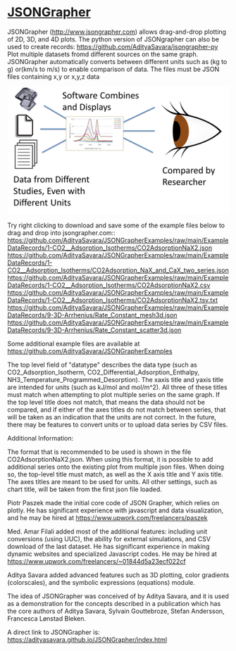 # [JSONGrapher]()

JSONGrapher (http://www.jsongrapher.com) allows drag-and-drop plotting of 2D, 3D, and 4D plots. The python version of JSONgrapher can also be used to create records: https://github.com/AdityaSavara/jsongrapher-py <br>
Plot multiple datasets fromd different sources on the same graph. <br>
JSONGrapher automatically converts between different units such as (kg to g) or(km/s to m/s) to enable comparison of data. The files must be JSON files containing x,y or x,y,z data<br>

[![JSONGrapher Concept](./other_html/ConceptImage.png)](./other_html/ConceptImage.png)

Try right clicking to download and save some of the example files below to drag and drop into jsongrapher.com::
 https://github.com/AdityaSavara/JSONGrapherExamples/raw/main/ExampleDataRecords/1-CO2__Adsorption_Isotherms/CO2AdsorptionNaX2.json <br>
 https://github.com/AdityaSavara/JSONGrapherExamples/raw/main/ExampleDataRecords/1-CO2__Adsorption_Isotherms/CO2Adsorption_NaX_and_CaX_two_series.json <br>
 https://github.com/AdityaSavara/JSONGrapherExamples/raw/main/ExampleDataRecords/1-CO2__Adsorption_Isotherms/CO2AdsorptionNaX2.csv <br>
 https://github.com/AdityaSavara/JSONGrapherExamples/raw/main/ExampleDataRecords/1-CO2__Adsorption_Isotherms/CO2AdsorptionNaX2.tsv.txt <br>
 https://github.com/AdityaSavara/JSONGrapherExamples/raw/main/ExampleDataRecords/9-3D-Arrhenius/Rate_Constant_mesh3d.json
 https://github.com/AdityaSavara/JSONGrapherExamples/raw/main/ExampleDataRecords/9-3D-Arrhenius/Rate_Constant_scatter3d.json
  

Some additional example files are available at https://github.com/AdityaSavara/JSONGrapherExamples

The top level field of "datatype" describes the data type (such as CO2_Adsorption_Isotherm, CO2_Differential_Adsorption_Enthalpy, NH3_Temperature_Programmed_Desorption). The xaxis title and yaxis title are intended for units (such as kJ/mol and  mol/m^2).  All three of these titles must match when attempting to plot multiple series on the same graph. If the top level title does not match, that means the data should not be compared, and if either of the axes titles do not match between series, that will be taken as an indication that the units are not correct. In the future, there may be features to convert units or to upload data series by CSV files.

Additional Information:

The format that is recommended to be used is shown in the file CO2AdsorptionNaX2.json. When using this format, it is possible to add additional series onto the existing plot from multiple json files.  When doing so, the top-level title must match, as well as the X axis title and Y axis title. The axes titles are meant to be used for units. All other settings, such as chart title, will be taken from the first json file loaded.

Piotr Paszek made the initial core code of JSON Grapher, which relies on plotly.  He has significant experience with javascript and data visualization, and he may be hired at https://www.upwork.com/freelancers/paszek

Med. Amar Filali added most of the additional features: including unit conversions (using UUC), the ability for external simulations, and CSV download of the last dataset. He has significant experience in making dynamic websites and specialized Javascript codes. He may be hired at https://www.upwork.com/freelancers/~01844d5a23ecf022cf

Aditya Savara added advanced features such as 3D plotting, color gradients (colorscales), and the symbolic expressions (equations) module.

The idea of JSONGrapher was conceived of by Aditya Savara, and it is used as a demonstration for the concepts described in a publication which has the core authors of Aditya Savara, Sylvain Gouttebroze, Stefan Andersson, Francesca Lønstad Bleken.


A direct link to JSONGrapher is: https://adityasavara.github.io/JSONGrapher/index.html